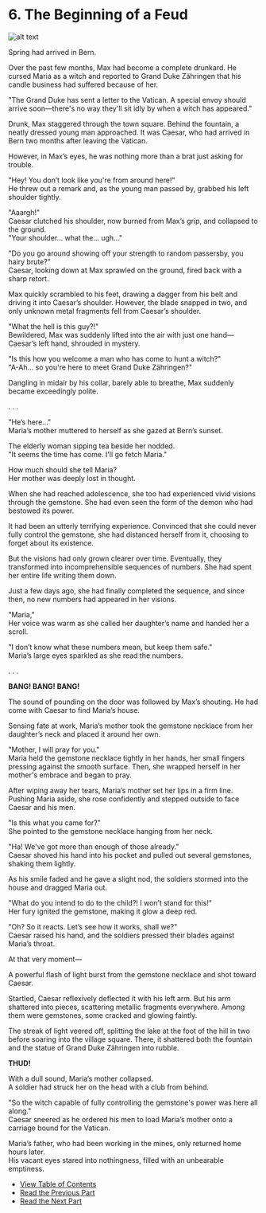 # 6. The Beginning of a Feud   

![alt text](/GemSTON_Fantasy_1/images/ch-1-03-secret.webp)    


Spring had arrived in Bern.  

Over the past few months, Max had become a complete drunkard. He cursed Maria as a witch and reported to Grand Duke Zähringen that his candle business had suffered because of her.  

"The Grand Duke has sent a letter to the Vatican. A special envoy should arrive soon—there's no way they'll sit idly by when a witch has appeared."  

Drunk, Max staggered through the town square. Behind the fountain, a neatly dressed young man approached. It was Caesar, who had arrived in Bern two months after leaving the Vatican.  

However, in Max’s eyes, he was nothing more than a brat just asking for trouble.  

"Hey! You don’t look like you're from around here!"  
He threw out a remark and, as the young man passed by, grabbed his left shoulder tightly.  

"Aaargh!"  
Caesar clutched his shoulder, now burned from Max’s grip, and collapsed to the ground.  
"Your shoulder... what the... ugh..."  

"Do you go around showing off your strength to random passersby, you hairy brute?"  
Caesar, looking down at Max sprawled on the ground, fired back with a sharp retort.  

Max quickly scrambled to his feet, drawing a dagger from his belt and driving it into Caesar’s shoulder. However, the blade snapped in two, and only unknown metal fragments fell from Caesar’s shoulder.  

"What the hell is this guy?!"  
Bewildered, Max was suddenly lifted into the air with just one hand—Caesar’s left hand, shrouded in mystery.  

"Is this how you welcome a man who has come to hunt a witch?"  
"A-Ah... so you're here to meet Grand Duke Zähringen?"  

Dangling in midair by his collar, barely able to breathe, Max suddenly became exceedingly polite.  

. . .  

"He’s here..."  
Maria’s mother muttered to herself as she gazed at Bern’s sunset.  

The elderly woman sipping tea beside her nodded.  
"It seems the time has come. I'll go fetch Maria."  

How much should she tell Maria?  
Her mother was deeply lost in thought.  

When she had reached adolescence, she too had experienced vivid visions through the gemstone. She had even seen the form of the demon who had bestowed its power.  

It had been an utterly terrifying experience. Convinced that she could never fully control the gemstone, she had distanced herself from it, choosing to forget about its existence.  

But the visions had only grown clearer over time. Eventually, they transformed into incomprehensible sequences of numbers. She had spent her entire life writing them down.  

Just a few days ago, she had finally completed the sequence, and since then, no new numbers had appeared in her visions.  

"Maria,"  
Her voice was warm as she called her daughter’s name and handed her a scroll.  

"I don’t know what these numbers mean, but keep them safe."  
Maria’s large eyes sparkled as she read the numbers.  

. . .  

**BANG! BANG! BANG!**  

The sound of pounding on the door was followed by Max’s shouting. He had come with Caesar to find Maria’s house.  

Sensing fate at work, Maria’s mother took the gemstone necklace from her daughter’s neck and placed it around her own.  

"Mother, I will pray for you."  
Maria held the gemstone necklace tightly in her hands, her small fingers pressing against the smooth surface. Then, she wrapped herself in her mother's embrace and began to pray.  

After wiping away her tears, Maria’s mother set her lips in a firm line. Pushing Maria aside, she rose confidently and stepped outside to face Caesar and his men.  

"Is this what you came for?"  
She pointed to the gemstone necklace hanging from her neck.  

"Ha! We've got more than enough of those already."  
Caesar shoved his hand into his pocket and pulled out several gemstones, shaking them lightly.  

As his smile faded and he gave a slight nod, the soldiers stormed into the house and dragged Maria out.  

"What do you intend to do to the child?! I won’t stand for this!"  
Her fury ignited the gemstone, making it glow a deep red.  

"Oh? So it reacts. Let’s see how it works, shall we?"  
Caesar raised his hand, and the soldiers pressed their blades against Maria’s throat.  

At that very moment—  

A powerful flash of light burst from the gemstone necklace and shot toward Caesar.  

Startled, Caesar reflexively deflected it with his left arm. But his arm shattered into pieces, scattering metallic fragments everywhere. Among them were gemstones, some cracked and glowing faintly.  

The streak of light veered off, splitting the lake at the foot of the hill in two before soaring into the village square. There, it shattered both the fountain and the statue of Grand Duke Zähringen into rubble.  

**THUD!**  

With a dull sound, Maria’s mother collapsed.  
A soldier had struck her on the head with a club from behind.  

"So the witch capable of fully controlling the gemstone's power was here all along."  
Caesar sneered as he ordered his men to load Maria’s mother onto a carriage bound for the Vatican.  

Maria’s father, who had been working in the mines, only returned home hours later.  
His vacant eyes stared into nothingness, filled with an unbearable emptiness.


  

* [View Table of Contents](content_en.md)    
* [Read the Previous Part](/01_gemston/EN/EN_5.md)    
* [Read the Next Part](/01_gemston/EN/EN_7-8.md)
